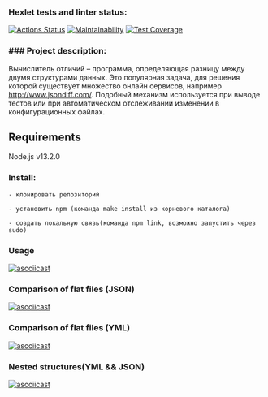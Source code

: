 ### Hexlet tests and linter status:
[![Actions Status](https://github.com/Mari-Krukovskaya/frontend-project-46/workflows/hexlet-check/badge.svg)](https://github.com/Mari-Krukovskaya/frontend-project-46/actions)
[![Maintainability](https://api.codeclimate.com/v1/badges/2839508087676ed3a3f7/maintainability)](https://codeclimate.com/github/Mari-Krukovskaya/frontend-project-46/maintainability)
[![Test Coverage](https://api.codeclimate.com/v1/badges/2839508087676ed3a3f7/test_coverage)](https://codeclimate.com/github/Mari-Krukovskaya/frontend-project-46/test_coverage)

### ### Project description:
Вычислитель отличий – программа, определяющая разницу между двумя структурами данных. Это популярная задача, для решения которой существует множество онлайн сервисов, например http://www.jsondiff.com/. Подобный механизм используется при выводе тестов или при автоматическом отслеживании изменении в конфигурационных файлах.

## Requirements
 Node.js v13.2.0

 ### Install:
```
- клонировать репозиторий 

- установить npm (команда make install из корневого каталога)

- cоздать локальную связь(команда npm link, возможно запустить через sudo)
```
### Usage

[![ascciicast](https://asciinema.org/a/9XsuXfBWIZFW8z1gavywii5ps.svg)](https://asciinema.org/a/9XsuXfBWIZFW8z1gavywii5ps)

### Comparison of flat files (JSON)

[![ascciicast](https://asciinema.org/a/6yDmnWsHlz4a8NbuKk8oUCOZt.svg)](https://asciinema.org/a/6yDmnWsHlz4a8NbuKk8oUCOZt)

### Comparison of flat files (YML)

[![ascciicast](https://asciinema.org/a/PrjDEoaAyL2wDr7LCNGKcOj5Q.svg)](https://asciinema.org/a/PrjDEoaAyL2wDr7LCNGKcOj5Q)

### Nested structures(YML && JSON)

[![ascciicast](https://asciinema.org/a/skvPMFVBkAuk0Q0A0OtIGKQ5w.svg)](https://asciinema.org/a/skvPMFVBkAuk0Q0A0OtIGKQ5w)
